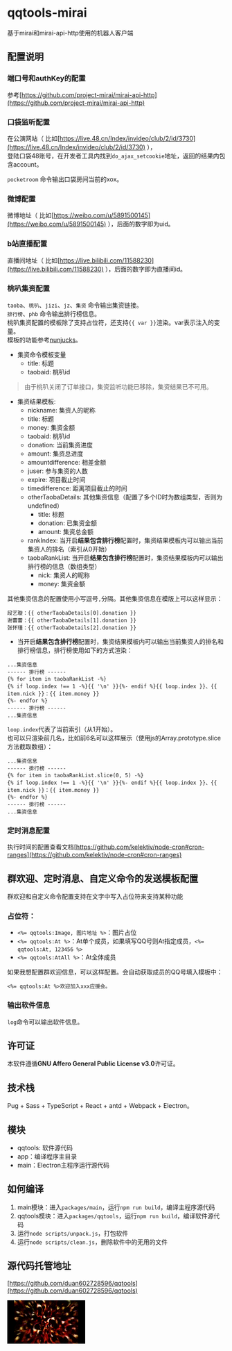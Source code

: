 # qqtools-mirai

基于mirai和mirai-api-http使用的机器人客户端

## 配置说明

### 端口号和authKey的配置

参考[https://github.com/project-mirai/mirai-api-http](https://github.com/project-mirai/mirai-api-http)

### 口袋监听配置

在公演网站（ 比如[https://live.48.cn/Index/invideo/club/2/id/3730](https://live.48.cn/Index/invideo/club/2/id/3730) ），   
登陆口袋48账号，在开发者工具内找到`do_ajax_setcookie`地址，返回的结果内包含account。   

`pocketroom` 命令输出口袋房间当前的xox。

### 微博配置

微博地址（ 比如[https://weibo.com/u/5891500145](https://weibo.com/u/5891500145) ），后面的数字即为uid。

### b站直播配置

直播间地址（ 比如[https://live.bilibili.com/11588230](https://live.bilibili.com/11588230) ），后面的数字即为直播间id。

### 桃叭集资配置

`taoba`、`桃叭`、`jizi`、`jz`、`集资` 命令输出集资链接。   
`排行榜`、`phb` 命令输出排行榜信息。   
桃叭集资配置的模板除了支持占位符，还支持`{{ var }}`渲染。var表示注入的变量。   
模板的功能参考[nunjucks](https://mozilla.github.io/nunjucks/cn/templating.html)。

* 集资命令模板变量
  * title: 标题
  * taobaid: 桃叭id

> 由于桃叭关闭了订单接口，集资监听功能已移除，集资结果已不可用。

* 集资结果模板: 
  * nickname: 集资人的昵称
  * title: 标题
  * money: 集资金额
  * taobaid: 桃叭id
  * donation: 当前集资进度
  * amount: 集资总进度
  * amountdifference: 相差金额
  * juser: 参与集资的人数
  * expire: 项目截止时间
  * timedifference: 距离项目截止的时间
  * otherTaobaDetails: 其他集资信息（配置了多个ID时为数组类型，否则为undefined）
    * title: 标题
    * donation: 已集资金额
    * amount: 集资总金额
  * rankIndex: 当开启**结果包含排行榜**配置时，集资结果模板内可以输出当前集资人的排名（索引从0开始）
  * taobaRankList: 当开启**结果包含排行榜**配置时，集资结果模板内可以输出排行榜的信息（数组类型）
    * nick: 集资人的昵称
    * money: 集资金额
    
其他集资信息的配置使用小写逗号`,`分隔。其他集资信息在模版上可以这样显示：

```
段艺璇：{{ otherTaobaDetails[0].donation }}
谢蕾蕾：{{ otherTaobaDetails[1].donation }}
张怀瑾：{{ otherTaobaDetails[2].donation }}
```

* 当开启**结果包含排行榜**配置时，集资结果模板内可以输出当前集资人的排名和排行榜信息，排行榜使用如下的方式渲染：

```
...集资信息
------ 排行榜 ------
{% for item in taobaRankList -%}
{% if loop.index !== 1 -%}{{ '\n' }}{%- endif %}{{ loop.index }}、{{ item.nick }}：{{ item.money }}
{%- endfor %}
------ 排行榜 ------
...集资信息
```

`loop.index`代表了当前索引（从1开始）。   
也可以只渲染前几名，比如前6名可以这样展示（使用js的Array.prototype.slice方法截取数组）：

```
...集资信息
------ 排行榜 ------
{% for item in taobaRankList.slice(0, 5) -%}
{% if loop.index !== 1 -%}{{ '\n' }}{%- endif %}{{ loop.index }}、{{ item.nick }}：{{ item.money }}
{%- endfor %}
------ 排行榜 ------
...集资信息
```

### 定时消息配置

执行时间的配置查看文档[https://github.com/kelektiv/node-cron#cron-ranges](https://github.com/kelektiv/node-cron#cron-ranges)

## 群欢迎、定时消息、自定义命令的发送模板配置

群欢迎和自定义命令配置支持在文字中写入占位符来支持某种功能

### 占位符：

* `<%= qqtools:Image, 图片地址 %>`：图片占位
* `<%= qqtools:At %>`：At单个成员，如果填写QQ号则At指定成员，`<%= qqtools:At, 123456 %>`
* `<%= qqtools:AtAll %>`：At全体成员
  
如果我想配置群欢迎信息，可以这样配置。会自动获取成员的QQ号填入模板中：

```
<%= qqtools:At %>欢迎加入xxx应援会。
```

### 输出软件信息

`log`命令可以输出软件信息。

## 许可证

本软件遵循**GNU Affero General Public License v3.0**许可证。

## 技术栈

Pug + Sass + TypeScript + React + antd + Webpack + Electron。

## 模块

* qqtools: 软件源代码
* app：编译程序主目录
* main：Electron主程序运行源代码

## 如何编译

1. main模块：进入`packages/main`，运行`npm run build`，编译主程序源代码
2. qqtools模块：进入`packages/qqtools`，运行`npm run build`，编译软件源代码
3. 运行`node scripts/unpack.js`，打包软件
4. 运行`node scripts/clean.js`，删除软件中的无用的文件

## 源代码托管地址

[https://github.com/duan602728596/qqtools](https://github.com/duan602728596/qqtools)

![](flower.gif)